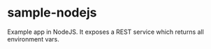 # sample-nodejs
Example app in NodeJS. It exposes a REST service which returns all environment vars.

